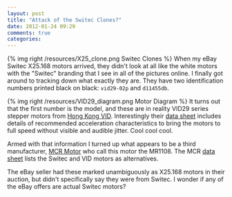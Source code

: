 ```yaml
---
layout: post
title: "Attack of the Switec Clones?"
date: 2012-01-24 09:29
comments: true
categories: 
---
```

{% img right /resources/X25_clone.png Switec Clones %}
When my eBay Switec X25.168 motors arrived, they didn't look at all like
the white motors with the "Switec" branding that I see in all of the pictures
online.  I finally got around to tracking down what exactly they are.
They have two identification numbers printed black on black:
``vid29-02p`` and ``d11455db``.

{% img right /resources/VID29_diagram.png Motor Diagram %}
It turns out that the first number is the model, and these are in reality VID29 series stepper motors
from [Hong Kong VID](http://www.vid.wellgain.com/product.aspx).  Interestingly their 
[data sheet](/resources/vid/20091026113525_VID29_manual_EN-080606.pdf)
includes details of recommended acceleration characteristics to bring the motors
to full speed without visible and audible jitter.  Cool cool cool.

Armed with that information
I turned up what appears to be a third manufacturer, [MCR Motor](http://www.mcrmotor.com/en/) who
call this motor the MR1108.  The MCR [data sheet](/resources/mcr/2010410104720473.pdf)
lists the Switec and VID motors as alternatives.

The eBay seller had these marked unambiguously as X25.168 motors in their auction, but didn't
specifically say they were from Switec.  I wonder if any of the eBay offers are actual Switec motors?





